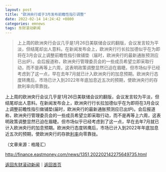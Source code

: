```yaml
---
layout: post
title: "欧洲央行或于3月发布前瞻性指引调整"
date: 2022-02-14 14:24:42 +0800
categories: emnews
tags: 东财滚动新闻
---
```

> 上上周的欧洲央行会议几乎是1月26日美联储会议的翻版，会议发言较为平淡，但结尾却出人意料。在新闻发布会上，欧洲央行行长拉加德似乎在为即将在3月会议上调整前瞻性指引做铺垫（届时，欧洲央行的最新通胀预测应已出炉）。会后报道称，欧洲央行管理委员会的一些成员希望立即采取行动，而不是再等上六周，这表明政策调整显然已迫在眉睫。但市场似乎已经考虑到了这一点，早在去年7月就已计入欧洲央行的加息预期。欧洲央行态度转鹰后，市场已计入到2022年年底加息近五次的预期，使欧洲央行的存款利率向零靠拢。

<p>上上周的欧洲央行会议几乎是1月26日美联储会议的翻版，会议发言较为平淡，但结尾却出人意料。在新闻发布会上，欧洲央行行长拉加德似乎在为即将在3月会议上调整前瞻性指引做铺垫(届时，欧洲央行的最新通胀预测应已出炉)。会后报道称，欧洲央行管理委员会的一些成员希望立即采取行动，而不是再等上六周，这表明政策调整显然已迫在眉睫。但市场似乎已经考虑到了这一点，早在去年7月就已计入欧洲央行的加息预期。欧洲央行态度转鹰后，市场已计入到2022年年底加息近五次的预期，使欧洲央行的存款<span id="Info.344"><a href="http://data.eastmoney.com/cjsj/yhll.html" class="infokey">利率</a></span>向零靠拢。 </p><p class="em_media">（文章来源：格隆汇）</p>

<http://finance.eastmoney.com/news/1351,202202142275649735.html>

[返回东财滚动新闻](//finews.withounder.com/emnews/)｜[返回首页](//finews.withounder.com/)